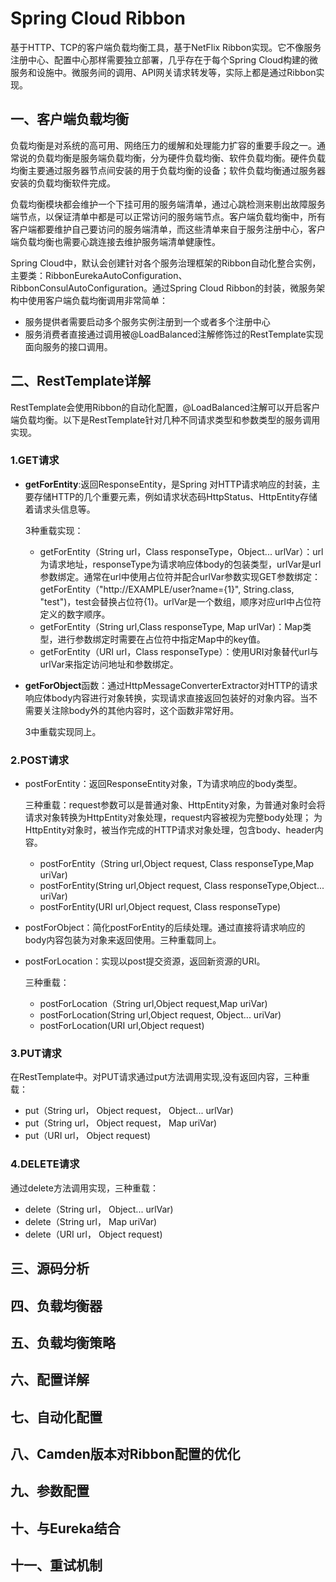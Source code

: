 # Spring Cloud Ribbon

基于HTTP、TCP的客户端负载均衡工具，基于NetFlix Ribbon实现。它不像服务注册中心、配置中心那样需要独立部署，几乎存在于每个Spring Cloud构建的微服务和设施中。微服务间的调用、API网关请求转发等，实际上都是通过Ribbon实现。

## 一、客户端负载均衡

负载均衡是对系统的高可用、网络压力的缓解和处理能力扩容的重要手段之一。通常说的负载均衡是服务端负载均衡，分为硬件负载均衡、软件负载均衡。硬件负载均衡主要通过服务器节点间安装的用于负载均衡的设备；软件负载均衡通过服务器安装的负载均衡软件完成。

负载均衡模块都会维护一个下挂可用的服务端清单，通过心跳检测来剔出故障服务端节点，以保证清单中都是可以正常访问的服务端节点。客户端负载均衡中，所有客户端都要维护自己要访问的服务端清单，而这些清单来自于服务注册中心，客户端负载均衡也需要心跳连接去维护服务端清单健康性。

Spring Cloud中，默认会创建针对各个服务治理框架的Ribbon自动化整合实例，主要类：RibbonEurekaAutoConfiguration、RibbonConsulAutoConfiguration。通过Spring Cloud Ribbon的封装，微服务架构中使用客户端负载均衡调用非常简单：

- 服务提供者需要启动多个服务实例注册到一个或者多个注册中心
- 服务消费者直接通过调用被@LoadBalanced注解修饰过的RestTemplate实现面向服务的接口调用。



## 二、RestTemplate详解

RestTemplate会使用Ribbon的自动化配置，@LoadBalanced注解可以开启客户端负载均衡。以下是RestTemplate针对几种不同请求类型和参数类型的服务调用实现。

### 1.GET请求

- **getForEntity**:返回ResponseEntity，是Spring 对HTTP请求响应的封装，主要存储HTTP的几个重要元素，例如请求状态码HttpStatus、HttpEntity存储着请求头信息等。

  3种重载实现：

   - getForEntity（String url，Class responseType，Object... urlVar）：url为请求地址，responseType为请求响应体body的包装类型，urlVar是url参数绑定。通常在url中使用占位符并配合urlVar参数实现GET参数绑定：getForEntity（"http://EXAMPLE/user?name={1}", String.class, "test")，test会替换占位符{1}。urlVar是一个数组，顺序对应url中占位符定义的数字顺序。
   - getForEntity（String url,Class responseType, Map urlVar)：Map类型，进行参数绑定时需要在占位符中指定Map中的key值。
   - getForEntity（URI url，Class responseType）：使用URI对象替代url与urlVar来指定访问地址和参数绑定。

- **getForObject**函数：通过HttpMessageConverterExtractor对HTTP的请求响应体body内容进行对象转换，实现请求直接返回包装好的对象内容。当不需要关注除body外的其他内容时，这个函数非常好用。

  3中重载实现同上。

### 2.POST请求

- postForEntity：返回ResponseEntity<T>对象，T为请求响应的body类型。

  三种重载：request参数可以是普通对象、HttpEntity对象，为普通对象时会将请求对象转换为HttpEntity对象处理，request内容被视为完整body处理； 为HttpEntity对象时，被当作完成的HTTP请求对象处理，包含body、header内容。

  	- postForEntity（String url,Object  request, Class responseType,Map uriVar)
  	- postForEntity(String url,Object  request, Class responseType,Object... uriVar)
  	- postForEntity(URI url,Object  request, Class responseType)

- postForObject：简化postForEntity的后续处理。通过直接将请求响应的body内容包装为对象来返回使用。三种重载同上。

- postForLocation：实现以post提交资源，返回新资源的URI。

  三种重载：

  	- postForLocation（String url,Object  request,Map uriVar)
  	- postForLocation(String url,Object  request, Object... uriVar)
  	- postForLocation(URI url,Object  request)

### 3.PUT请求

在RestTemplate中。对PUT请求通过put方法调用实现,没有返回内容，三种重载：

- put（String url， Object request， Object... urlVar)
- put（String url， Object request， Map uriVar)
- put（URI url， Object request)

### 4.DELETE请求

通过delete方法调用实现，三种重载：

- delete（String url， Object... urlVar)
- delete（String url， Map uriVar)
- delete（URI url， Object request)

## 三、源码分析



## 四、负载均衡器



## 五、负载均衡策略



## 六、配置详解



## 七、自动化配置



## 八、Camden版本对Ribbon配置的优化



## 九、参数配置



## 十、与Eureka结合



## 十一、重试机制